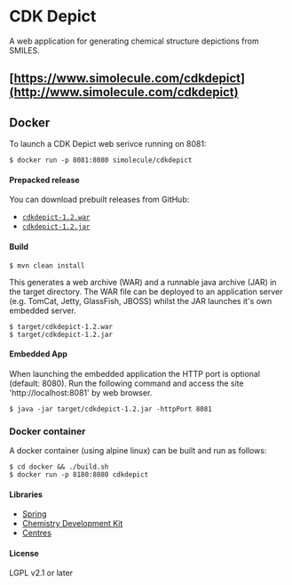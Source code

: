 # CDK Depict

A web application for generating chemical structure depictions from SMILES.

## [https://www.simolecule.com/cdkdepict](http://www.simolecule.com/cdkdepict)

## Docker

To launch a CDK Depict web serivce running on 8081:

```
$ docker run -p 8081:8080 simolecule/cdkdepict
```

#### Prepacked release

You can download prebuilt releases from GitHub:
 
 * [`cdkdepict-1.2.war`](https://github.com/cdk/depict/releases/download/1.2/cdkdepict-1.2.war)
 * [`cdkdepict-1.2.jar`](https://github.com/cdk/depict/releases/download/1.2/cdkdepict-1.2.jar)

#### Build

```
$ mvn clean install
```

This generates a web archive (WAR) and a runnable java archive (JAR) in the
target directory. The WAR file can be deployed to an application server (e.g. 
TomCat, Jetty, GlassFish, JBOSS) whilst the JAR launches it's own embedded server.

```
$ target/cdkdepict-1.2.war
$ target/cdkdepict-1.2.jar
```

#### Embedded App

When launching the embedded application the HTTP port is optional (default: 8080). 
Run the following command and access the site 'http://localhost:8081' by web
browser.

```
$ java -jar target/cdkdepict-1.2.jar -httpPort 8081
```

### Docker container

A docker container (using alpine linux) can be built and run as follows:

```
$ cd docker && ./build.sh
$ docker run -p 8180:8080 cdkdepict
```

#### Libraries

 * [Spring](http://spring.io/)
 * [Chemistry Development Kit](http://github.com/cdk/cdk)
 * [Centres](http://github.com/simolecule/cdkdepict)

#### License

LGPL v2.1 or later
